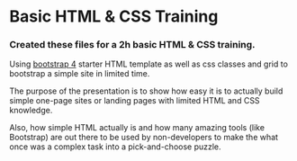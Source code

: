 # Basic HTML & CSS Training

### Created these files for a 2h basic HTML & CSS training. 

Using [bootstrap 4](https://getbootstrap.com/docs/4.0/getting-started/introduction/) starter HTML template as well as css classes and grid to bootstrap a simple site in limited time.

The purpose of the presentation is to show how easy it is to actually build simple one-page sites or landing pages with limited HTML and CSS knowledge. 

Also, how simple HTML actually is and how many amazing tools (like Bootstrap) are out there to be used by non-developers to make the what once was a complex task into a pick-and-choose puzzle.